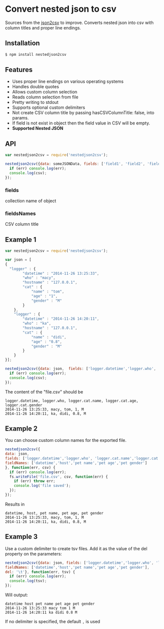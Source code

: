 # Convert nested json to csv

Sources from the [json2csv](https://www.npmjs.org/package/json2csv) to improve. Converts nested json into csv with column titles and proper line endings.

## Installation

```bash
$ npm install nestedjson2csv
```

## Features

- Uses proper line endings on various operating systems
- Handles double quotes
- Allows custom column selection
- Reads column selection from file
- Pretty writing to stdout
- Supports optional custom delimiters
- Not create CSV column title by passing hasCSVColumnTitle: false, into params.
- If field is not exist in object then the field value in CSV will be empty.
- **Supported Nested JSON**

## API

```javascript
var nestedjson2csv = require('nestedjson2csv');

nestedjson2csv({data: someJSONData, fields: ['field1', 'field2', 'field3'],fieldNames:['field1Name','field2Name','field3Name']}, function(err, csv) {
  if (err) console.log(err);
  console.log(csv);
});
```
### fields
collection name of object
### fieldsNames
CSV column title

## Example 1

```javascript
var nestedjson2csv = require('nestedjson2csv');

var json = [
{
  "logger" : {
        "datetime" : "2014-11-26 13:25:33",
        "who" : "macy",
        "hostname" : "127.0.0.1",
        "cat" : {
            "name" : "tom",
            "age" : "1",
            "gender" : "M"
        }
    },
    "logger" : {
        "datetime" : "2014-11-26 14:20:11",
        "who" : "ka",
        "hostname" : "127.0.0.1",
        "cat" : {
            "name" : "didi",
            "age" : "0.8",
            "gender" : "M"
        }
    }
}];

nestedjson2csv({data: json,  fields: ['logger.datetime','logger.who', 'logger.cat.name','logger.cat.age','logger.cat.gender']}, function(err, csv) {
  if (err) console.log(err);
  console.log(csv);
});
```

The content of the "file.csv" should be

```
logger.datetime, logger.who, logger.cat.name, logger.cat.age, logger.cat.gender
2014-11-26 13:25:33, macy, tom, 1, M
2014-11-26 14:20:11, ka, didi, 0.8, M
```

## Example 2

You can choose custom column names for the exported file.

```javascript
nestedjson2csv({
data: json, 
fields: ['logger.datetime','logger.who', 'logger.cat.name','logger.cat.age','logger.cat.gender'],
fieldNames: ['datetime','host','pet name','pet age','pet gender']
}, function(err, csv) {
  if (err) console.log(err);
  fs.writeFile('file.csv', csv, function(err) {
    if (err) throw err;
    console.log('file saved');
  });
});
```

Results in

```
datetime, host, pet name, pet age, pet gender
2014-11-26 13:25:33, macy, tom, 1, M
2014-11-26 14:20:11, ka, didi, 0.8, M
```

## Example 3

Use a custom delimiter to create tsv files. Add it as the value of the del property on the parameters:

```javascript
nestedjson2csv({data: json, fields: ['logger.datetime','logger.who', 'logger.cat.name','logger.cat.age','logger.cat.gender'],
fieldNames: ['datetime','host','pet name','pet age','pet gender'],
del: '\t'}, function(err, tsv) {
  if (err) console.log(err);
  console.log(tsv);
});
```

Will output:

```
datetime host pet name pet age pet gender
2014-11-26 13:25:33 macy tom 1 M
2014-11-26 14:20:11 ka didi 0.8 M
```

If no delimiter is specified, the default `,` is used


